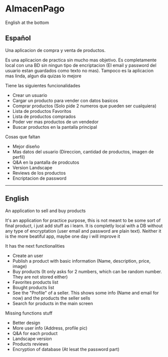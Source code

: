 # AlmacenPago
English at the bottom

## Español
Una aplicacion de compra y venta de productos.

Es una aplicacion de practica sin mucho mas objetivo. Es completamente local con una BD sin ningun tipo de encriptacion (El email y password del usuario estan guardados como texto no mas). Tampoco es la aplicacion mas linda, algun dia quizas lo mejore

Tiene las siguientes funcionalidades
  - Crear un usuario
  - Cargar un producto para vender con datos basicos
  - Comprar productos (Solo pide 2 numeros que pueden ser cualquiera)
  - Lista de productos Favoritos
  - Lista de productos comprados
  - Poder ver mas productos de un vendedor
  - Buscar productos en la pantalla principal

Cosas que faltan
  - Mejor diseño
  - Mas datos del usuario (Direccion, cantidad de productos, imagen de perfil)
  - Q&A en la pantalla de prodcutos
  - Version Landscape
  - Reviews de los productos
  - Encriptacion de password

-----

## English
An application to sell and buy products

It's an application for practice purpose, this is not meant to be some sort of final product, i just add stuff as i learn. It is completly local with a DB without any type of encryptation (user email and password are plain text). Neither it is the more beatiful app, maybe one day i will improve it 

It has the next functionalities
  - Create an user
  - Publish a product with basic information (Name, description, price, image)
  - Buy products (It only asks for 2 numbers, which can be random number. They are not stored either)
  - Favorites products list
  - Bought products list
  - See the "Profile" of a seller. This shows some info (Name and email for now) and the products the seller sells
  - Search for products in the main screen 

Missing functions stuff
  - Better design
  - More user info (Address, profile pic)
  - Q&A for each product
  - Landscape version
  - Products reviews
  - Encryption of database (At lesat the password part)
